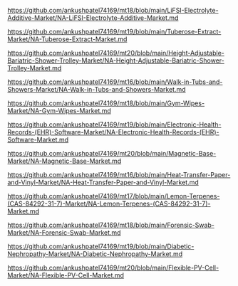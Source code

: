 <p><a href="https://github.com/ankushpatel74169/mt18/blob/main/LiFSI-Electrolyte-Additive-Market/NA-LiFSI-Electrolyte-Additive-Market.md">https://github.com/ankushpatel74169/mt18/blob/main/LiFSI-Electrolyte-Additive-Market/NA-LiFSI-Electrolyte-Additive-Market.md</a></p><p><a href="https://github.com/ankushpatel74169/mt19/blob/main/Tuberose-Extract-Market/NA-Tuberose-Extract-Market.md">https://github.com/ankushpatel74169/mt19/blob/main/Tuberose-Extract-Market/NA-Tuberose-Extract-Market.md</a></p><p><a href="https://github.com/ankushpatel74169/mt20/blob/main/Height-Adjustable-Bariatric-Shower-Trolley-Market/NA-Height-Adjustable-Bariatric-Shower-Trolley-Market.md">https://github.com/ankushpatel74169/mt20/blob/main/Height-Adjustable-Bariatric-Shower-Trolley-Market/NA-Height-Adjustable-Bariatric-Shower-Trolley-Market.md</a></p><p><a href="https://github.com/ankushpatel74169/mt16/blob/main/Walk-in-Tubs-and-Showers-Market/NA-Walk-in-Tubs-and-Showers-Market.md">https://github.com/ankushpatel74169/mt16/blob/main/Walk-in-Tubs-and-Showers-Market/NA-Walk-in-Tubs-and-Showers-Market.md</a></p><p><a href="https://github.com/ankushpatel74169/mt18/blob/main/Gym-Wipes-Market/NA-Gym-Wipes-Market.md">https://github.com/ankushpatel74169/mt18/blob/main/Gym-Wipes-Market/NA-Gym-Wipes-Market.md</a></p><p><a href="https://github.com/ankushpatel74169/mt19/blob/main/Electronic-Health-Records-(EHR)-Software-Market/NA-Electronic-Health-Records-(EHR)-Software-Market.md">https://github.com/ankushpatel74169/mt19/blob/main/Electronic-Health-Records-(EHR)-Software-Market/NA-Electronic-Health-Records-(EHR)-Software-Market.md</a></p><p><a href="https://github.com/ankushpatel74169/mt20/blob/main/Magnetic-Base-Market/NA-Magnetic-Base-Market.md">https://github.com/ankushpatel74169/mt20/blob/main/Magnetic-Base-Market/NA-Magnetic-Base-Market.md</a></p><p><a href="https://github.com/ankushpatel74169/mt16/blob/main/Heat-Transfer-Paper-and-Vinyl-Market/NA-Heat-Transfer-Paper-and-Vinyl-Market.md">https://github.com/ankushpatel74169/mt16/blob/main/Heat-Transfer-Paper-and-Vinyl-Market/NA-Heat-Transfer-Paper-and-Vinyl-Market.md</a></p><p><a href="https://github.com/ankushpatel74169/mt17/blob/main/Lemon-Terpenes-(CAS-84292-31-7)-Market/NA-Lemon-Terpenes-(CAS-84292-31-7)-Market.md">https://github.com/ankushpatel74169/mt17/blob/main/Lemon-Terpenes-(CAS-84292-31-7)-Market/NA-Lemon-Terpenes-(CAS-84292-31-7)-Market.md</a></p><p><a href="https://github.com/ankushpatel74169/mt18/blob/main/Forensic-Swab-Market/NA-Forensic-Swab-Market.md">https://github.com/ankushpatel74169/mt18/blob/main/Forensic-Swab-Market/NA-Forensic-Swab-Market.md</a></p><p><a href="https://github.com/ankushpatel74169/mt19/blob/main/Diabetic-Nephropathy-Market/NA-Diabetic-Nephropathy-Market.md">https://github.com/ankushpatel74169/mt19/blob/main/Diabetic-Nephropathy-Market/NA-Diabetic-Nephropathy-Market.md</a></p><p><a href="https://github.com/ankushpatel74169/mt20/blob/main/Flexible-PV-Cell-Market/NA-Flexible-PV-Cell-Market.md">https://github.com/ankushpatel74169/mt20/blob/main/Flexible-PV-Cell-Market/NA-Flexible-PV-Cell-Market.md</a></p>
